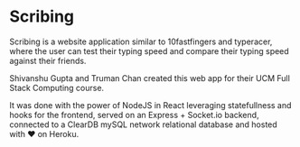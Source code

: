 # Scribing

Scribing is a website application similar to 10fastfingers and typeracer, where the user can test their typing speed and compare their typing speed against their friends.

Shivanshu Gupta and Truman Chan created this web app for their UCM Full Stack Computing course.

It was done with the power of NodeJS in React leveraging statefullness and hooks for the frontend, served on an Express + Socket.io backend, connected to a ClearDB mySQL network relational database and hosted with ❤️ on Heroku.
